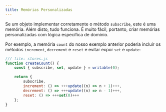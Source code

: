 ```yaml
---
title: Memórias Personalizadas
---
```


Se um objeto implementar corretamente o método `subscribe`, este é uma memória. Além disto, tudo funciona. É muito fácil, portanto, criar memórias personalizadas com lógica específica de domínio.

Por exemplo, a memória `count` do nosso exemplo anterior poderia incluir os métodos `increment`, `decrement` e `reset` e evitar expor `set` e `update`:

```js
/// file: stores.js
function createCount() {
	const { subscribe, set, update } = writable(0);

	return {
		subscribe,
		increment: () => +++update((n) => n + 1)+++,
		decrement: () => +++update((n) => n - 1)+++,
		reset: () => +++set(0)+++
	};
}
```
